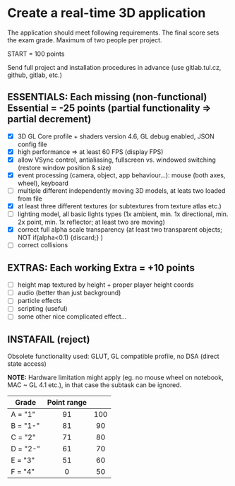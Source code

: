 # Create a real-time 3D application

The application should meet following requirements. The final score sets the exam grade. Maximum of two people per project.

START = 100 points

Send full project and installation procedures in advance (use gitlab.tul.cz, github, gitlab, etc.)

## ESSENTIALS: Each missing (non-functional) Essential = -25 points (partial functionality => partial decrement)

- [x]  3D GL Core profile + shaders version 4.6, GL debug enabled, JSON config file
- [x]  high performance => at least 60 FPS (display FPS)
- [x]  allow VSync control, antialiasing, fullscreen vs. windowed switching (restore window position & size)
- [x]  event processing (camera, object, app behaviour...): mouse (both axes, wheel), keyboard
- [ ]  multiple different independently moving 3D models, at leats two loaded from file
- [x]  at least three different textures (or subtextures from texture atlas etc.)
- [ ]  lighting model, all basic lights types (1x ambient, min. 1x directional, min. 2x point, min. 1x reflector; at least two are moving)
- [x]  correct full alpha scale transparency (at least two transparent objects; NOT if(alpha<0.1) {discard;} )
- [ ]  correct collisions

## EXTRAS: Each working Extra = +10 points

- [ ]  height map textured by height + proper player height coords
- [ ]  audio (better than just background)
- [ ]  particle effects
- [ ]  scripting (useful)
- [ ]  some other nice complicated effect...

## INSTAFAIL (reject)

Obsolete functionality used: GLUT, GL compatible profile, no DSA (direct state access)

**NOTE:** Hardware limitation might apply (eg. no mouse wheel on notebook, MAC ~ GL 4.1 etc.), in that case the subtask can be ignored.

|   Grade   |   Point range ||
|-----------|:-----:|:-----:|
| A = "1"   |   91  |   100 |
| B = "1-"  |   81  |   90  |
| C = "2"   |   71  |   80  |
| D = "2-"  |   61  |   70  |
| E = "3"   |   51  |   60  |
| F = "4"   |   0   |   50  |
